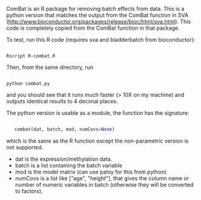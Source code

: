 ComBat is an R package for removing batch effects from data.
This is a python version that matches the output from the ComBat function
in SVA (http://www.bioconductor.org/packages/release/bioc/html/sva.html).
This code is completely copied from the ComBat function in that package.

To test, run this R code (requires sva and bladderbatch from bioconductor):

```Shell

Rscript R-combat.R

```

Then, from the same directory, run

```Shell

python combat.py

```

and you should see that it runs much faster (> 10X on my machine) and outputs identical results
to 4 decimal places.

The python version is usable as a module, the function has the signature:

```Python

   combat(dat, batch, mod, numCovs=None)

```

which is the same as the R function except the non-parametric version is not supported.

 + dat is the expression/methylation data.
 + batch is a list containing the batch variable
 + mod is the model matrix (can use patsy for this from python)
 + numCovs is a list like ["age", "height"], that gives the column name or number
   of numeric variables in batch (otherwise they will be converted to factors).


